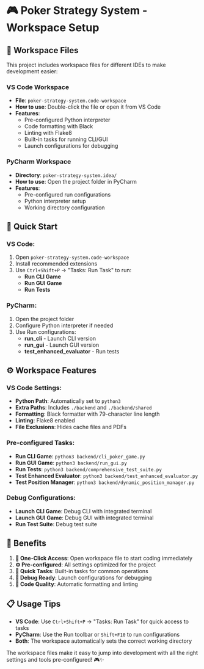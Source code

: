 # 🎮 Poker Strategy System - Workspace Setup

## 📁 Workspace Files

This project includes workspace files for different IDEs to make development easier:

### **VS Code Workspace**
- **File**: `poker-strategy-system.code-workspace`
- **How to use**: Double-click the file or open it from VS Code
- **Features**:
  - Pre-configured Python interpreter
  - Code formatting with Black
  - Linting with Flake8
  - Built-in tasks for running CLI/GUI
  - Launch configurations for debugging

### **PyCharm Workspace**
- **Directory**: `poker-strategy-system.idea/`
- **How to use**: Open the project folder in PyCharm
- **Features**:
  - Pre-configured run configurations
  - Python interpreter setup
  - Working directory configuration

## 🚀 Quick Start

### **VS Code:**
1. Open `poker-strategy-system.code-workspace`
2. Install recommended extensions
3. Use `Ctrl+Shift+P` → "Tasks: Run Task" to run:
   - **Run CLI Game**
   - **Run GUI Game**
   - **Run Tests**

### **PyCharm:**
1. Open the project folder
2. Configure Python interpreter if needed
3. Use Run configurations:
   - **run_cli** - Launch CLI version
   - **run_gui** - Launch GUI version
   - **test_enhanced_evaluator** - Run tests

## ⚙️ Workspace Features

### **VS Code Settings:**
- **Python Path**: Automatically set to `python3`
- **Extra Paths**: Includes `./backend` and `./backend/shared`
- **Formatting**: Black formatter with 79-character line length
- **Linting**: Flake8 enabled
- **File Exclusions**: Hides cache files and PDFs

### **Pre-configured Tasks:**
- **Run CLI Game**: `python3 backend/cli_poker_game.py`
- **Run GUI Game**: `python3 backend/run_gui.py`
- **Run Tests**: `python3 backend/comprehensive_test_suite.py`
- **Test Enhanced Evaluator**: `python3 backend/test_enhanced_evaluator.py`
- **Test Position Manager**: `python3 backend/dynamic_position_manager.py`

### **Debug Configurations:**
- **Launch CLI Game**: Debug CLI with integrated terminal
- **Launch GUI Game**: Debug GUI with integrated terminal
- **Run Test Suite**: Debug test suite

## 🎯 Benefits

1. **🎯 One-Click Access**: Open workspace file to start coding immediately
2. **⚙️ Pre-configured**: All settings optimized for the project
3. **🚀 Quick Tasks**: Built-in tasks for common operations
4. **🐛 Debug Ready**: Launch configurations for debugging
5. **📝 Code Quality**: Automatic formatting and linting

## 📋 Usage Tips

- **VS Code**: Use `Ctrl+Shift+P` → "Tasks: Run Task" for quick access to tasks
- **PyCharm**: Use the Run toolbar or `Shift+F10` to run configurations
- **Both**: The workspace automatically sets the correct working directory

The workspace files make it easy to jump into development with all the right settings and tools pre-configured! 🎮✨ 
